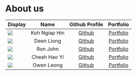 # About us

Display |     Name     |             Github Profile              | Portfolio 
--------|:------------:|:---------------------------------------:|:---------:
![](https://via.placeholder.com/100.png?text=Photo) |   Koh Ngiap Hin   |      [Github](https://github.com/)      | [Portfolio](docs/team/johndoe.md)
![](https://via.placeholder.com/100.png?text=Photo) |  Deen Liong       |      [Github](https://github.com/)      | [Portfolio](docs/team/johndoe.md)
![](https://via.placeholder.com/100.png?text=Photo) |   Ron John        |      [Github](https://github.com/)      | [Portfolio](docs/team/johndoe.md)
![](https://via.placeholder.com/100.png?text=Photo) | Cheah Hao Yi      | [Github](https://github.com/CheahHaoYi) | [Portfolio](docs/team/johndoe.md)
![](https://via.placeholder.com/100.png?text=Photo) |  Owen Leong       |      [Github](https://github.com/)      | [Portfolio](docs/team/johndoe.md)

